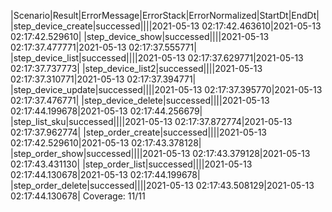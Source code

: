 |Scenario|Result|ErrorMessage|ErrorStack|ErrorNormalized|StartDt|EndDt|
|step_device_create|successed||||2021-05-13 02:17:42.463610|2021-05-13 02:17:42.529610|
|step_device_show|successed||||2021-05-13 02:17:37.477771|2021-05-13 02:17:37.555771|
|step_device_list|successed||||2021-05-13 02:17:37.629771|2021-05-13 02:17:37.737773|
|step_device_list2|successed||||2021-05-13 02:17:37.310771|2021-05-13 02:17:37.394771|
|step_device_update|successed||||2021-05-13 02:17:37.395770|2021-05-13 02:17:37.476771|
|step_device_delete|successed||||2021-05-13 02:17:44.199678|2021-05-13 02:17:44.256679|
|step_list_sku|successed||||2021-05-13 02:17:37.872774|2021-05-13 02:17:37.962774|
|step_order_create|successed||||2021-05-13 02:17:42.529610|2021-05-13 02:17:43.378128|
|step_order_show|successed||||2021-05-13 02:17:43.379128|2021-05-13 02:17:43.431130|
|step_order_list|successed||||2021-05-13 02:17:44.130678|2021-05-13 02:17:44.199678|
|step_order_delete|successed||||2021-05-13 02:17:43.508129|2021-05-13 02:17:44.130678|
Coverage: 11/11
